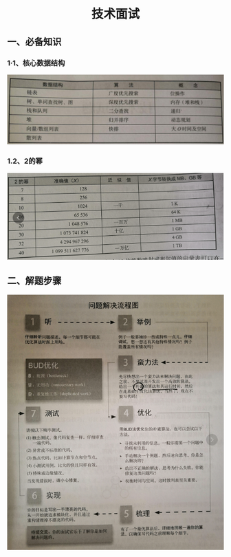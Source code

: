 # <center>技术面试</center>

##  一、必备知识

### 1·1、核心数据结构

![核心数据结构](./images/核心数据结构.png)

### 1.2、2的幂

![2的幂表](./images/2的幂表.png)

## 二、解题步骤

![解题步骤](./images/解题步骤.png)